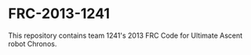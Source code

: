 FRC-2013-1241
=============

This repository contains team 1241's 2013 FRC Code for Ultimate Ascent robot Chronos. 

